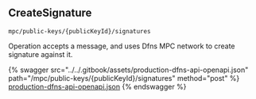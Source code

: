 
## CreateSignature
`mpc/public-keys/{publicKeyId}/signatures`

Operation accepts a message, and uses Dfns MPC network to create signature against it.

{% swagger src="../../.gitbook/assets/production-dfns-api-openapi.json" path="/mpc/public-keys/{publicKeyId}/signatures" method="post" %}
[production-dfns-api-openapi.json](../../.gitbook/assets/production-dfns-api-openapi.json)
{% endswagger %}
